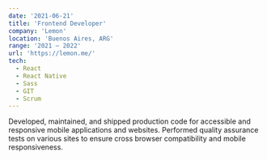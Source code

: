 ```yaml
---
date: '2021-06-21'
title: 'Frontend Developer'
company: 'Lemon'
location: 'Buenos Aires, ARG'
range: '2021 — 2022'
url: 'https://lemon.me/'
tech: 
  - React
  - React Native
  - Sass
  - GIT
  - Scrum
---
```


Developed, maintained, and shipped production code for accessible and responsive mobile applications and websites. Performed quality assurance tests on various sites to ensure cross browser compatibility and mobile responsiveness.